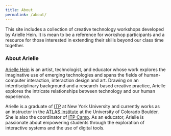 ```yaml
---
title: About
permalink: /about/
---
```


This site includes a collection of creative technology workshops developed by Arielle Hein. It is mean to be a reference for workshop participants and a resource for those interested in extending their skills beyond our class time together.

### About Arielle
[Arielle Hein](https://ariellehein.com/) is an artist, technologist, and educator whose work explores the imaginative use of emerging technologies and spans the fields of human-computer interaction, interaction design and art. Drawing on an interdisciplinary background and a research-based creative practice, Arielle explores the intricate relationships between technology and our human experience.

Arielle is a graduate of [ITP](https://tisch.nyu.edu/itp) at New York University and currently works as an instructor in the [ATLAS Institute](https://www.colorado.edu/atlas/?) at the University of Colorado Boulder. She is also the coordinator of [ITP Camp](https://itp.nyu.edu/camp2018/). As an educator, Arielle is passionate about empowering students through the exploration of interactive systems and the use of digital tools.


<br>

<br>

<br>

<br>
